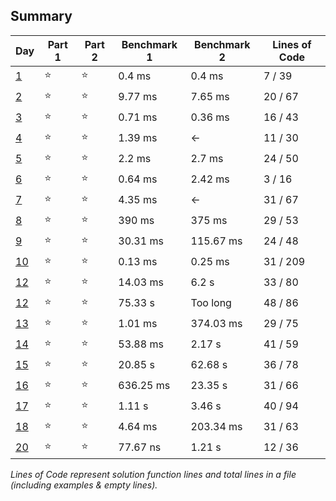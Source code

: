 ## Summary
|       Day         |Part 1|Part 2|Benchmark 1|Benchmark 2|Lines of Code|
|-------------------|------|------|-----------|-----------|-------------|
| [1](./day_01.py)  |⭐   |⭐    |   0.4  ms |   0.4  ms |  7 / 39     |
| [2](./day_02.py)  |⭐   |⭐    |   9.77 ms |   7.65 ms | 20 / 67     |
| [3](./day_03.py)  |⭐   |⭐    |   0.71 ms |   0.36 ms | 16 / 43     |
| [4](./day_04.py)  |⭐   |⭐    |   1.39 ms | <-        | 11 / 30     |
| [5](./day_05.py)  |⭐   |⭐    |   2.2  ms |   2.7  ms | 24 / 50     |
| [6](./day_06.py)  |⭐   |⭐    |   0.64 ms |   2.42 ms |  3 / 16     |
| [7](./day_07.py)  |⭐   |⭐    |   4.35 ms | <-        | 31 / 67     |
| [8](./day_08.py)  |⭐   |⭐    | 390    ms | 375    ms | 29 / 53     |
| [9](./day_09.py)  |⭐   |⭐    |  30.31 ms | 115.67 ms | 24 / 48     |
| [10](./day_10.py) |⭐   |⭐    |   0.13 ms |   0.25 ms | 31 / 209    |
| [12](./day_11.py) |⭐   |⭐    |  14.03 ms |   6.2   s | 33 / 80     |
| [12](./day_12.py) |⭐   |⭐    |  75.33  s | Too long  | 48 / 86     |
| [13](./day_13.py) |⭐   |⭐    |   1.01 ms | 374.03 ms | 29 / 75     |
| [14](./day_14.py) |⭐   |⭐    |  53.88 ms |   2.17  s | 41 / 59     |
| [15](./day_15.py) |⭐   |⭐    |  20.85  s |  62.68  s | 36 / 78     |
| [16](./day_16.py) |⭐   |⭐    | 636.25 ms |  23.35  s | 31 / 66     |
| [17](./day_17.py) |⭐   |⭐    |   1.11  s |   3.46  s | 40 / 94     |
| [18](./day_18.py) |⭐   |⭐    |   4.64 ms | 203.34 ms | 31 / 63     |
| [20](./day_20.py) |⭐   |⭐    |  77.67 ns |   1.21  s | 12 / 36     |

*Lines of Code represent solution function lines and total lines in a file (including examples & empty lines).*

